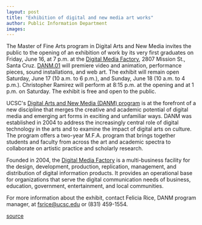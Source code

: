 ```yaml
---
layout: post
title: "Exhibition of digital and new media art works"
author: Public Information Department
images:
---
```


The Master of Fine Arts program in Digital Arts and New Media invites the public to the opening of an exhibition of work by its very first graduates on Friday, June 16, at 7 p.m. at the [Digital Media Factory][1], 2807 Mission St., Santa Cruz. [DANM.01][2] will premiere video and animation, performance pieces, sound installations, and web art. The exhibit will remain open Saturday, June 17 (10 a.m. to 6 p.m.), and Sunday, June 18 (10 a.m. to 4 p.m.). Christopher Ramirez will perform at 8:15 p.m. at the opening and at 1 p.m. on Saturday. The exhibit is free and open to the public.

UCSC's [Digital Arts and New Media (DANM) program][3] is at the forefront of a new discipline that merges the creative and academic potential of digital media and emerging art forms in exciting and unfamiliar ways. DANM was established in 2004 to address the increasingly central role of digital technology in the arts and to examine the impact of digital arts on culture. The program offers a two-year M.F.A. program that brings together students and faculty from across the art and academic spectra to collaborate on artistic practice and scholarly research.

Founded in 2004, the [Digital Media Factory][1] is a multi-business facility for the design, development, production, replication, management, and distribution of digital information products. It provides an operational base for organizations that serve the digital communication needs of business, education, government, entertainment, and local communities.

For more information about the exhibit, contact Felicia Rice, DANM program manager, at [fsrice@ucsc.edu][4] or (831) 459-1554.

[1]: http://www.digitalmediafactory.net
[2]: http://danm.ucsc.edu/web/DANM.01
[3]: http://danm.ucsc.edu
[4]: mailto:fsrice@ucsc.edu

[source](http://www1.ucsc.edu/currents/05-06/06-12/brief-danm.asp "Permalink to brief-danm")

